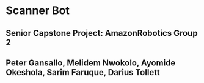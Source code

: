 # Scanner Bot
## Senior Capstone Project: AmazonRobotics Group 2 
## Peter Gansallo, Melidem Nwokolo, Ayomide Okeshola, Sarim Faruque, Darius Tollett
